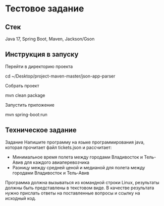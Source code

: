 # Тестовое задание

## Стек
Java 17, Spring Boot, Maven, Jackson/Gson

## Инструкция в запуску
Перейти в директорию проекта

cd ~/Desktop/project-maven-master/json-app-parser

Собрать проект

mvn clean package

Запустить приложение

mvn spring-boot:run

## Техническое задание
Задание
Напишите программу на языке программирования java, которая прочитает файл tickets.json и рассчитает:
- Минимальное время полета между городами Владивосток и Тель-Авив для каждого авиаперевозчика
- Разницу между средней ценой  и медианой для полета между городами  Владивосток и Тель-Авив

Программа должна вызываться из командной строки Linux, результаты должны быть представлены в текстовом виде. 
В качестве результата нужно прислать ответы на поставленные вопросы и ссылку на исходный код.
